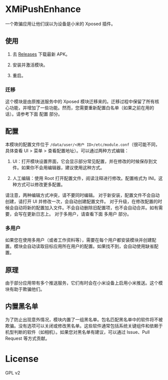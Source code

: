 # XMiPushEnhance

一个欺骗应用让他们误以为设备是小米的 Xposed 插件。

## 使用

1. 去 [Releases](https://github.com/MiPushFramework/XMiPushEnhance/releases) 下载最新 APK。

2. 安装并激活模块。

3. 重启。

### 迁移

这个模块是由原推送服务中的 Xposed 模块迁移来的。迁移过程中保留了所有核心功能，并增加了一些功能。然而，您需要重新配置白名单（如果之前在用的话）。请参考下面 配置 部分。

## 配置

本模块的配置文件位于 `/data/user/<用户 ID>/etc/module.conf`（很可能不同，具体查看 UI > 菜单 > 查看配置地址）。可以通过两种方式编辑：

1. UI：打开模块设置界面，它会显示部分常见配置，并在修改的时候保存到文件。如果你不会用编辑器，建议使用这种方式。

2. 人工编辑：使用 Root 打开配置文件，阅读注释进行修改。配置格式为 INI。这种方式可以修改更多配置。

请注意，两种编辑方式冲突，请不要同时编辑。
对于新安装，配置文件不会自动创建，请打开 UI 并修改一次，会自动创建配置文件。
对于升级，在修改配置的时候会自动将新的配置加入文件。不会自动删除旧配置项，也不会自动合并。如有需要，会写在更新日志上。
对于多用户，请查看下面 多用户 部分。

### 多用户

如果您在使用多用户（或者工作资料等），需要在每个用户都安装模块并创建配置。模块会自动读取目标应用所在用户的配置。如果找不到，会自动使用缺省配置。

## 原理

由于部分应用带有多个推送服务，它们有时会在小米设备上启用小米推送。这个模块有助于欺骗他们。

## 内置黑名单

为了防止出现意外情况，模块内置了一组黑名单。包名匹配黑名单中的软件将不被欺骗。没有选项可以关闭或修改黑名单。这些软件通常包括系统关键组件和依赖于机型判断的软件（如相机）。如果您对黑名单有建议，可以通过 Issue、Pull Request 等方式贡献。

# License

GPL v2
